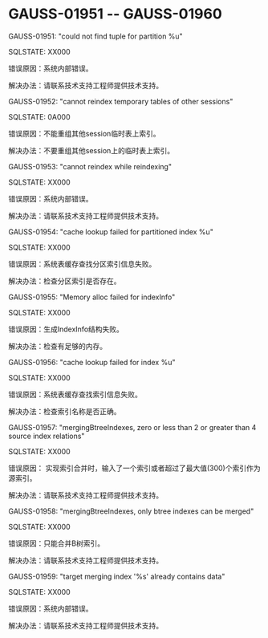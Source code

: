 # GAUSS-01951 -- GAUSS-01960<a name="ZH-CN_TOPIC_0302073161"></a>

GAUSS-01951: "could not find tuple for partition %u"

SQLSTATE: XX000

错误原因：系统内部错误。

解决办法：请联系技术支持工程师提供技术支持。

GAUSS-01952: "cannot reindex temporary tables of other sessions"

SQLSTATE: 0A000

错误原因：不能重组其他session临时表上索引。

解决办法：不要重组其他session上的临时表上索引。

GAUSS-01953: "cannot reindex while reindexing"

SQLSTATE: XX000

错误原因：系统内部错误。

解决办法：请联系技术支持工程师提供技术支持。

GAUSS-01954: "cache lookup failed for partitioned index %u"

SQLSTATE: XX000

错误原因：系统表缓存查找分区索引信息失败。

解决办法：检查分区索引是否存在。

GAUSS-01955: "Memory alloc failed for indexInfo"

SQLSTATE: XX000

错误原因：生成IndexInfo结构失败。

解决办法：检查有足够的内存。

GAUSS-01956: "cache lookup failed for index %u"

SQLSTATE: XX000

错误原因：系统表缓存查找索引信息失败。

解决办法：检查索引名称是否正确。

GAUSS-01957: "mergingBtreeIndexes, zero or less than 2 or greater than 4 source index relations"

SQLSTATE: XX000

错误原因： 实现索引合并时，输入了一个索引或者超过了最大值\(300\)个索引作为源索引。

解决办法：请联系技术支持工程师提供技术支持。

GAUSS-01958: "mergingBtreeIndexes, only btree indexes can be merged"

SQLSTATE: XX000

错误原因：只能合并B树索引。

解决办法：请联系技术支持工程师提供技术支持。

GAUSS-01959: "target merging index '%s' already contains data"

SQLSTATE: XX000

错误原因：系统内部错误。

解决办法：请联系技术支持工程师提供技术支持。

